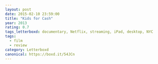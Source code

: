 ```yaml
---
layout: post 
date: 2015-02-10 23:59:00
title: "Kids for Cash"
year: 2013
rating: 0.7
tags_letterboxd: documentary, Netflix, streaming, iPad, desktop, NYC
tags:
  - film
  - review
category: Letterboxd
canonical: https://boxd.it/54JCn
---
```

